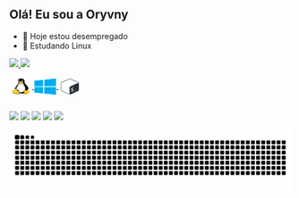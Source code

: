 ## Olá! Eu sou a Oryvny

- 🔭 Hoje estou desempregado
- 🌱 Estudando Linux

<div>
  <a href="about:blank">
  <img height="180em" src="https://github-readme-stats.vercel.app/api?username=oryvny&show_icons=true&theme=dark&include_all_commits=true&count_private=true"/>
  <img height="180em" src="https://github-readme-stats.vercel.app/api/top-langs/?username=oryvny&layout=compact&langs_count=16&theme=dark"/>
</div>
  
<div style="display: inline_block"><br>
  <img align="center" alt="Arch" height="30" width="40" src="https://raw.githubusercontent.com/devicons/devicon/master/icons/linux/linux-original.svg">
  <img align="center" alt="Windows8" height="30" width="40" src="https://raw.githubusercontent.com/devicons/devicon/master/icons/windows8/windows8-original.svg">
  <img align="center" alt="Bash" height="30" width="40" src="https://raw.githubusercontent.com/devicons/devicon/master/icons/bash/bash-original.svg">
</div>  
  
##
  
<div>
  <a href="https://www.youtube.com/channel/UCEzUJF1OH0n6dnPIXe5hpCg" target="_blank"><img src="https://img.shields.io/badge/YouTube-FF0000?style=for-the-badge&logo=youtube&logoColor=white" target="_blank"></a>
  <a href="https://instagram.com/oryvny" target="_blank"><img src="https://img.shields.io/badge/-Instagram-%23E4405F?style=for-the-badge&logo=instagram&logoColor=white" target="_blank"></a>
 	<a href="https://www.twitch.tv/oryvny" target="_blank"><img src="https://img.shields.io/badge/Twitch-9146FF?style=for-the-badge&logo=twitch&logoColor=white" target="_blank"></a>
 <a href="https://discord.gg/3FsYYwsvT8" target="_blank"><img src="https://img.shields.io/badge/Discord-7289DA?style=for-the-badge&logo=discord&logoColor=white" target="_blank"></a> 
  <a href = "mailto:xxxhypeboi@protonmail.com"><img src="https://img.shields.io/badge/Gmail-D14836?style=for-the-badge&logo=gmail&logoColor=white" target="_blank"></a>
  
![Snake animation](https://github.com/oryvny/oryvny/blob/output/github-contribution-grid-snake.svg)
